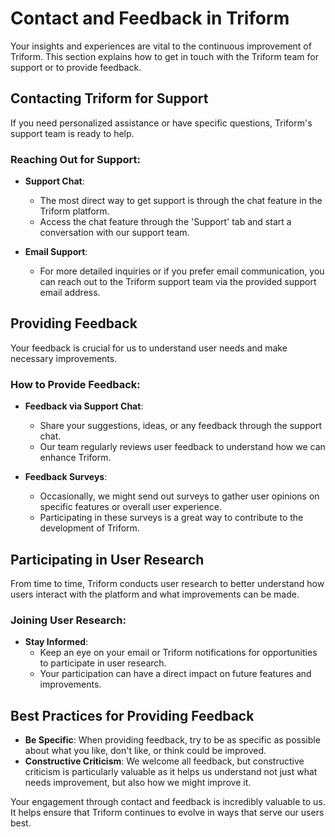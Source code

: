 # Contact and Feedback in Triform

Your insights and experiences are vital to the continuous improvement of Triform. This section explains how to get in touch with the Triform team for support or to provide feedback.

## Contacting Triform for Support

If you need personalized assistance or have specific questions, Triform's support team is ready to help.

### Reaching Out for Support:

- **Support Chat**: 
  - The most direct way to get support is through the chat feature in the Triform platform.
  - Access the chat feature through the 'Support' tab and start a conversation with our support team.

- **Email Support**:
  - For more detailed inquiries or if you prefer email communication, you can reach out to the Triform support team via the provided support email address.

## Providing Feedback

Your feedback is crucial for us to understand user needs and make necessary improvements.

### How to Provide Feedback:

- **Feedback via Support Chat**:
  - Share your suggestions, ideas, or any feedback through the support chat.
  - Our team regularly reviews user feedback to understand how we can enhance Triform.

- **Feedback Surveys**:
  - Occasionally, we might send out surveys to gather user opinions on specific features or overall user experience.
  - Participating in these surveys is a great way to contribute to the development of Triform.

## Participating in User Research

From time to time, Triform conducts user research to better understand how users interact with the platform and what improvements can be made.

### Joining User Research:

- **Stay Informed**:
  - Keep an eye on your email or Triform notifications for opportunities to participate in user research.
  - Your participation can have a direct impact on future features and improvements.

## Best Practices for Providing Feedback

- **Be Specific**: When providing feedback, try to be as specific as possible about what you like, don't like, or think could be improved.
- **Constructive Criticism**: We welcome all feedback, but constructive criticism is particularly valuable as it helps us understand not just what needs improvement, but also how we might improve it.

Your engagement through contact and feedback is incredibly valuable to us. It helps ensure that Triform continues to evolve in ways that serve our users best.

